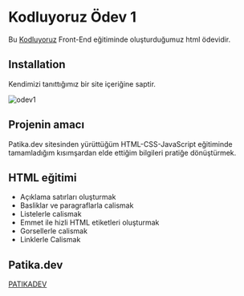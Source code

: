 # Kodluyoruz Ödev 1

Bu [Kodluyoruz](https://kodluyoruz.org) Front-End eğitiminde oluşturduğumuz html ödevidir.
## Installation

Kendimizi tanıttığımız bir site içeriğine saptir.

![odev1](https://user-images.githubusercontent.com/104515017/204519570-f01717f2-2809-4fad-ac33-8180db8b38bf.png)


## Projenin amacı

Patika.dev sitesinden yürüttüğüm HTML-CSS-JavaScript eğitiminde tamamladığım kısımşardan elde ettiğim bilgileri pratiğe dönüştürmek.

## HTML eğitimi

- Açıklama satırları oluşturmak
- Basliklar ve paragraflarla calismak
- Listelerle calismak
- Emmet ile hizli HTML etiketleri oluşturmak
- Gorsellerle calismak
- Linklerle Calismak

## Patika.dev 

[PATIKADEV](https://www.patika.dev/tr)